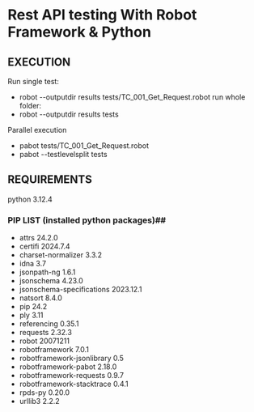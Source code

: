 # Rest API testing With Robot Framework & Python


## EXECUTION
Run single test:
- robot --outputdir results  tests/TC_001_Get_Request.robot
run whole folder:
- robot --outputdir results  tests

Parallel execution
- pabot tests/TC_001_Get_Request.robot
- pabot --testlevelsplit  tests

## REQUIREMENTS
python 3.12.4

### PIP LIST (installed python packages)##
- attrs                      24.2.0
- certifi                    2024.7.4
- charset-normalizer         3.3.2
- idna                       3.7
- jsonpath-ng                1.6.1
- jsonschema                 4.23.0
- jsonschema-specifications  2023.12.1
- natsort                    8.4.0
- pip                        24.2
- ply                        3.11
- referencing                0.35.1
- requests                   2.32.3
- robot                      20071211
- robotframework             7.0.1
- robotframework-jsonlibrary 0.5
- robotframework-pabot       2.18.0
- robotframework-requests    0.9.7
- robotframework-stacktrace  0.4.1
- rpds-py                    0.20.0
- urllib3                    2.2.2
